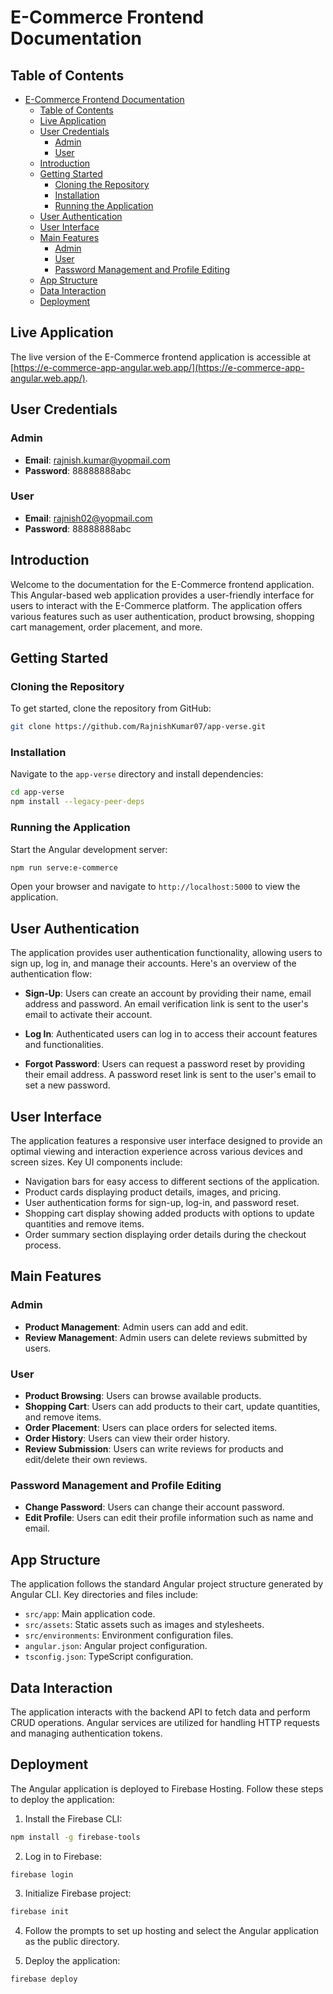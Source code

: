 # E-Commerce Frontend Documentation

## Table of Contents

- [E-Commerce Frontend Documentation](#e-commerce-frontend-documentation)
  - [Table of Contents](#table-of-contents)
  - [Live Application](#live-application)
  - [User Credentials](#user-credentials)
    - [Admin](#admin)
    - [User](#user)
  - [Introduction](#introduction)
  - [Getting Started](#getting-started)
    - [Cloning the Repository](#cloning-the-repository)
    - [Installation](#installation)
    - [Running the Application](#running-the-application)
  - [User Authentication](#user-authentication)
  - [User Interface](#user-interface)
  - [Main Features](#main-features)
    - [Admin](#admin-1)
    - [User](#user-1)
    - [Password Management and Profile Editing](#password-management-and-profile-editing)
  - [App Structure](#app-structure)
  - [Data Interaction](#data-interaction)
  - [Deployment](#deployment)

## Live Application

The live version of the E-Commerce frontend application is accessible at [https://e-commerce-app-angular.web.app/](https://e-commerce-app-angular.web.app/).


## User Credentials

### Admin

- **Email**: rajnish.kumar@yopmail.com
- **Password**: 88888888abc

### User

- **Email**: rajnish02@yopmail.com
- **Password**: 88888888abc
## Introduction

Welcome to the documentation for the E-Commerce frontend application. This Angular-based web application provides a user-friendly interface for users to interact with the E-Commerce platform. The application offers various features such as user authentication, product browsing, shopping cart management, order placement, and more.

## Getting Started

### Cloning the Repository

To get started, clone the repository from GitHub:

```bash
git clone https://github.com/RajnishKumar07/app-verse.git
```

### Installation

Navigate to the `app-verse` directory and install dependencies:

```bash
cd app-verse
npm install --legacy-peer-deps
```

### Running the Application

Start the Angular development server:

```bash
npm run serve:e-commerce
```

Open your browser and navigate to `http://localhost:5000` to view the application.

## User Authentication

The application provides user authentication functionality, allowing users to sign up, log in, and manage their accounts. Here's an overview of the authentication flow:

- **Sign-Up**: Users can create an account by providing their name, email address and password. An email verification link is sent to the user's email to activate their account.

- **Log In**: Authenticated users can log in to access their account features and functionalities.

- **Forgot Password**: Users can request a password reset by providing their email address. A password reset link is sent to the user's email to set a new password.

## User Interface

The application features a responsive user interface designed to provide an optimal viewing and interaction experience across various devices and screen sizes. Key UI components include:

- Navigation bars for easy access to different sections of the application.
- Product cards displaying product details, images, and pricing.
- User authentication forms for sign-up, log-in, and password reset.
- Shopping cart display showing added products with options to update quantities and remove items.
- Order summary section displaying order details during the checkout process.

## Main Features

### Admin

- **Product Management**: Admin users can add and edit.
- **Review Management**: Admin users can delete reviews submitted by users.

### User

- **Product Browsing**: Users can browse available products.
- **Shopping Cart**: Users can add products to their cart, update quantities, and remove items.
- **Order Placement**: Users can place orders for selected items.
- **Order History**: Users can view their order history.
- **Review Submission**: Users can write reviews for products and edit/delete their own reviews.

### Password Management and Profile Editing

- **Change Password**: Users can change their account password.
- **Edit Profile**: Users can edit their profile information such as name and email.

## App Structure

The application follows the standard Angular project structure generated by Angular CLI. Key directories and files include:

- `src/app`: Main application code.
- `src/assets`: Static assets such as images and stylesheets.
- `src/environments`: Environment configuration files.
- `angular.json`: Angular project configuration.
- `tsconfig.json`: TypeScript configuration.

## Data Interaction

The application interacts with the backend API to fetch data and perform CRUD operations. Angular services are utilized for handling HTTP requests and managing authentication tokens.

## Deployment

The Angular application is deployed to Firebase Hosting. Follow these steps to deploy the application:

1. Install the Firebase CLI:

```bash
npm install -g firebase-tools
```

2. Log in to Firebase:

```bash
firebase login
```

3. Initialize Firebase project:

```bash
firebase init
```

4. Follow the prompts to set up hosting and select the Angular application as the public directory.

5. Deploy the application:

```bash
firebase deploy
```

